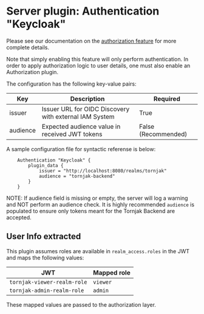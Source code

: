 # Server plugin: Authentication "Keycloak"

Please see our documentation on the [authorization feature](./user-management.md) for more complete details. 

Note that simply enabling this feature will only perform authentication. In order to apply authorization logic to user details, one must also enable an Authorization plugin. 

The configuration has the following key-value pairs:

| Key         | Description                                                             | Required            | 
| ----------- | ----------------------------------------------------------------------- | ------------------- |
| issuer      | Issuer URL for OIDC Discovery with external IAM System                  | True                |
| audience    | Expected audience value in received JWT tokens                          | False (Recommended) |

A sample configuration file for syntactic referense is below:

```hcl
    Authentication "Keycloak" {
        plugin_data {
            issuer = "http://localhost:8080/realms/tornjak"
            audience = "tornjak-backend"
        }
    }
```

NOTE: If audience field is missing or empty, the server will log a warning and NOT perform an audience check. 
It is highly recommended `audience` is populated to ensure only tokens meant for the Tornjak Backend are accepted. 

## User Info extracted

This plugin assumes roles are available in `realm_access.roles` in the JWT and maps the following values:

| JWT                            | Mapped role           |
| ------------------------------ | --------------------- |
| `tornjak-viewer-realm-role`    | `viewer`              |
| `tornjak-admin-realm-role`     | `admin`               |

These mapped values are passed to the authorization layer. 